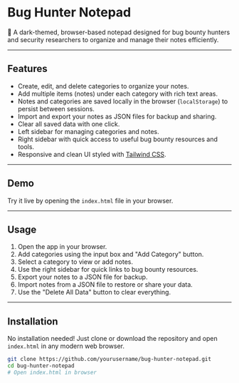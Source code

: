 # Bug Hunter Notepad

🎨 A dark-themed, browser-based notepad designed for bug bounty hunters and security researchers to organize and manage their notes efficiently.

---

## Features

- Create, edit, and delete categories to organize your notes.
- Add multiple items (notes) under each category with rich text areas.
- Notes and categories are saved locally in the browser (`localStorage`) to persist between sessions.
- Import and export your notes as JSON files for backup and sharing.
- Clear all saved data with one click.
- Left sidebar for managing categories and notes.
- Right sidebar with quick access to useful bug bounty resources and tools.
- Responsive and clean UI styled with [Tailwind CSS](https://tailwindcss.com/).

---

## Demo

Try it live by opening the `index.html` file in your browser.

---

## Usage

1. Open the app in your browser.
2. Add categories using the input box and "Add Category" button.
3. Select a category to view or add notes.
4. Use the right sidebar for quick links to bug bounty resources.
5. Export your notes to a JSON file for backup.
6. Import notes from a JSON file to restore or share your data.
7. Use the "Delete All Data" button to clear everything.

---

## Installation

No installation needed! Just clone or download the repository and open `index.html` in any modern web browser.

```bash
git clone https://github.com/yourusername/bug-hunter-notepad.git
cd bug-hunter-notepad
# Open index.html in browser
